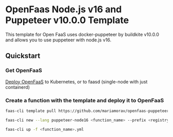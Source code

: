 # OpenFaas Node.js v16 and Puppeteer v10.0.0 Template

This template for Open FaaS uses docker-puppeteer by buildkite v10.0.0 and allows you to use puppeteer with node.js v16.

## Quickstart

### Get OpenFaaS

[Deploy OpenFaaS](https://docs.openfaas.com/deployment/) to Kubernetes, or to faasd (single-node with just containerd)

### Create a function with the template and deploy it to OpenFaaS

```bash
faas-cli template pull https://github.com/mariamorav/openfaas-puppeteer-node16-template

faas-cli new --lang puppeteer-node16 <function_name> --prefix <registry>

faas-cli up -f <function_name>.yml

```
